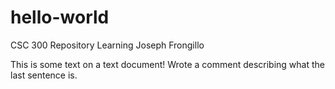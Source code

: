 # hello-world
CSC 300 Repository Learning Joseph Frongillo




This is some text on a text document! 
Wrote a comment describing what the last sentence is.
